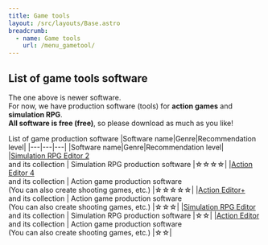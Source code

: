 ```yaml
---
title: Game tools
layout: /src/layouts/Base.astro
breadcrumb:
  - name: Game tools
    url: /menu_gametool/
---
```


## List of game tools software

The one above is newer software.  
For now, we have production software (tools) for **action games** and **simulation RPG**.  
**All software is free (free)**, so please download as much as you like!  

List of game production software
|Software name|Genre|Recommendation level|
|---|---|---|
|Software name|Genre|Recommendation level|
|[Simulation RPG Editor 2](/en/menu_game/SRPGEditor2/) <br> and its collection | Simulation RPG production software |☆☆☆☆|
|[Action Editor 4](/en/menu_game/ActionEditor4/) <br> and its collection | Action game production software <br> (You can also create shooting games, etc.) |☆☆☆☆☆|
|[Action Editor+](/en/menu_game/ActionEditorPlus/) <br> and its collection | Action game production software <br> (You can also create shooting games, etc.) |☆☆☆|
|[Simulation RPG Editor](/en/menu_game/SRPGEditor/) <br> and its collection | Simulation RPG production software |☆☆|
|[Action Editor](/en/menu_game/ActionEditor/) <br> and its collection | Action game production software <br> (You can also create shooting games, etc.) |☆☆|